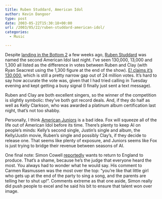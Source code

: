 ```yaml
---
title: Ruben Studdard, American Idol
author: Kevin Dangoor
type: post
date: 2003-05-22T15:30:18+00:00
url: /2003/05/22/ruben-studdard-american-idol/
categories:
  - Music

---
```

Despite [landing in the Bottom 2][1] a few weeks ago, [Ruben Studdard][2] was named the second American Idol last night. I&#8217;ve seen 130,000, 13,000 and 1,300 all listed as the difference in votes between Ruben and Clay (with Ryan Seacrest using the 1,300 figure at the end of the show). [E! claims it&#8217;s 130,000][3], which is still a pretty narrow gap out of 24 million votes. It&#8217;s hard to say how accurate the vote was, given that I had tried calling in Tuesday evening and kept getting a busy signal (I finally just sent a text message).

Ruben and Clay are both excellent singers, so the winner of the competition is slightly symbolic: they&#8217;ve both got record deals. And, if they do half as well as Kelly Clarkson, who was awarded a platinum album certification last night, that&#8217;s not too shabby.

Personally, I think [American Juniors][4] is a bad idea. Fox will squeeze all of the life out of American Idol before its time. There&#8217;s plenty to keep AI on people&#8217;s minds: Kelly&#8217;s second single, Justin&#8217;s single and album, the Kelly/Justin movie, Ruben&#8217;s single and possibly Clay&#8217;s, if they decide to release one. That seems like plenty of exposure, and Juniors seems like Fox is just trying to bridge their revenue between seasons of AI.

One final note: Simon Cowell [reportedly][5] wants to return to England to produce. That&#8217;s a shame, because he&#8217;s the judge that everyone heard the most. You always had to wonder what he would say. His comment to Carmen Rasmussen was the most over the top: &#8220;you&#8217;re like that little girl who gets up at the end of the party to sing a song, and the parents are telling her to shut up!&#8221;. Comments extreme as that one aside, Simon really did push people to excel and he said his bit to ensure that talent won over image.

 [1]: /archives/2003_05_01.html#000740
 [2]: http://idolonfox.com/contestants/rubenstuddard.htm
 [3]: http://www.eonline.com/News/Items/0,1,11848,00.html?eol.tkr
 [4]: http://www.fox.com/juniors/
 [5]: http://story.news.yahoo.com/news?tmpl=story&cid=638&ncid=579&e=1&u=/nm/20030522/en_nm/leisure_idol_dc